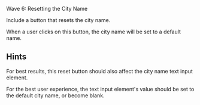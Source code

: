 Wave 6: Resetting the City Name

Include a button that resets the city name.

When a user clicks on this button, the city name will be set to a default name.

## Hints

For best results, this reset button should also affect the city name text input element.

For the best user experience, the text input element's value should be set to the default city name, or become blank.